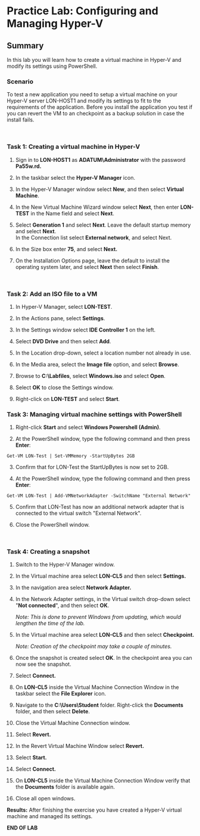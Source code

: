 # Practice Lab: Configuring and Managing Hyper-V

## Summary

In this lab you will learn how to create a virtual machine in Hyper-V and modify
its settings using PowerShell.


### Scenario

To test a new application you need to setup a virtual machine on your Hyper-V
server LON-HOST1 and modify its settings to fit to the requirements of the
application. Before you install the application you test if you can revert the
VM to an checkpoint as a backup solution in case the install fails.

 

### Task 1: Creating a virtual machine in Hyper-V

1.  Sign in to **LON-HOST1** as **ADATUM\\Administrator** with the password
    **Pa55w.rd.**

2.  In the taskbar select the **Hyper-V Manager** icon.

3.  In the Hyper-V Manager window select **New**, and then select **Virtual
    Machine**.

4.  In the New Virtual Machine Wizard window select **Next**, then enter
    **LON-TEST** in the Name field and select **Next**.

5.  Select **Generation 1** and select **Next**. Leave the default startup
    memory and select **Next**.  
    In the Connection list select **External network**, and select Next.

6.  In the Size box enter **75**, and select **Next.**

7.  On the Installation Options page, leave the default to install the operating
    system later, and select **Next** then select **Finish**.

 

### Task 2: Add an ISO file to a VM

1.  In Hyper-V Manager, select **LON-TEST**.

2.  In the Actions pane, select **Settings**.

3.  In the Settings window select **IDE Controller 1** on the left.

4.  Select **DVD Drive** and then select **Add**.

5.  In the Location drop-down, select a location number not already in use.

6.  In the Media area, select the **Image file** option, and select **Browse**.

7.  Browse to **C:\\Labfiles**, select **Windows.iso** and select **Open**.

8.  Select **OK** to close the Settings window.

9.  Right-click on **LON-TEST** and select **Start**.


### Task 3: Managing virtual machine settings with PowerShell

1.  Right-click **Start** and select **Windows Powershell (Admin)**.

2.  At the PowerShell window, type the following command and then press
    **Enter**:

```
Get-VM LON-Test | Set-VMMemory -StartUpBytes 2GB
```

3.  Confirm that for LON-Test the StartUpBytes is now set to 2GB.

4.  At the PowerShell window, type the following command and then press
    **Enter**:

```
Get-VM LON-Test | Add-VMNetworkAdapter -SwitchName "External Network"
```

5.  Confirm that LON-Test has now an additional network adapter that is
    connected to the virtual switch "External Network".

6.  Close the PowerShell window.

 

### Task 4: Creating a snapshot

1.  Switch to the Hyper-V Manager window.

2.  In the Virtual machine area select **LON-CL5** and then select **Settings.**

3.  In the navigation area select **Network Adapter.**

4.  In the Network Adapter settings, in the Virtual switch drop-down select
    "**Not connected**", and then select **OK**.

    _Note: This is done to prevent Windows from updating, which would
    lengthen the time of the lab._

5.  In the Virtual machine area select **LON-CL5** and then select
    **Checkpoint.**

    _Note: Creation of the checkpoint may take a couple of minutes._

6.  Once the snapshot is created select **OK**. In the checkpoint area you can now see the snapshot.

7.  Select **Connect.**

8.  On **LON-CL5** inside the Virtual Machine Connection Window in the taskbar
    select the **File Explorer** icon.

9.  Navigate to the **C:\\Users\\Student** folder. Right-click the **Documents**
    folder, and then select **Delete**.

10. Close the Virtual Machine Connection window.

11. Select **Revert.**

12. In the Revert Virtual Machine Window select **Revert.**

13. Select **Start.**

14. Select **Connect.**

15. On **LON-CL5** inside the Virtual Machine Connection Window verify that the
    **Documents** folder is available again.

16. Close all open windows.


**Results:** After finishing the exercise you have created a Hyper-V virtual
machine and managed its settings.

**END OF LAB**
